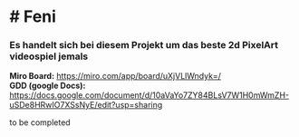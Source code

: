 <h1># Feni</h1>

<h3>Es handelt sich bei diesem Projekt um das beste 2d PixelArt videospiel jemals</h3>

<b>Miro Board:</b> https://miro.com/app/board/uXjVLlWndyk=/ <br>
<b>GDD (google Docs):</b> https://docs.google.com/document/d/10aVaYo7ZY84BLsV7W1H0mWmZH-uSDe8HRwIO7XSsNyE/edit?usp=sharing

to be completed

